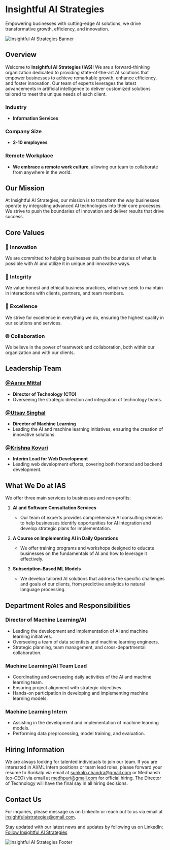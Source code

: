 # Insightful AI Strategies

Empowering businesses with cutting-edge AI solutions, we drive transformative growth, efficiency, and innovation.

![Insightful AI Strategies Banner](https://via.placeholder.com/1200x400)

## Overview

Welcome to **Insightful AI Strategies (IAS)**! We are a forward-thinking organization dedicated to providing state-of-the-art AI solutions that empower businesses to achieve remarkable growth, enhance efficiency, and foster innovation. Our team of experts leverages the latest advancements in artificial intelligence to deliver customized solutions tailored to meet the unique needs of each client.

### Industry
- **Information Services**

### Company Size
- **2-10 employees**

### Remote Workplace
- **We embrace a remote work culture**, allowing our team to collaborate from anywhere in the world.

## Our Mission

At Insightful AI Strategies, our mission is to transform the way businesses operate by integrating advanced AI technologies into their core processes. We strive to push the boundaries of innovation and deliver results that drive success.

## Core Values

### 🧠 Innovation
We are committed to helping businesses push the boundaries of what is possible with AI and utilize it in unique and innovative ways.

### 🤝 Integrity
We value honest and ethical business practices, which we seek to maintain in interactions with clients, partners, and team members.

### 🌟 Excellence
We strive for excellence in everything we do, ensuring the highest quality in our solutions and services.

### 🌐 Collaboration
We believe in the power of teamwork and collaboration, both within our organization and with our clients.

## Leadership Team

### [@Aarav Mittal](https://www.linkedin.com/in/aaravmittal/)
- **Director of Technology (CTO)**
- Overseeing the strategic direction and integration of technology teams.

### [@Utsav Singhal](https://www.linkedin.com/in/utsavsinghal2604/)
- **Director of Machine Learning**
- Leading the AI and machine learning initiatives, ensuring the creation of innovative solutions.

### [@Krishna Kovuri](https://www.linkedin.com/in/krishna-kovuri-3a8a972a7/)
- **Interim Lead for Web Development**
- Leading web development efforts, covering both frontend and backend development.

## What We Do at IAS

We offer three main services to businesses and non-profits:

1. **AI and Software Consultation Services**
   - Our team of experts provides comprehensive AI consulting services to help businesses identify opportunities for AI integration and develop strategic plans for implementation.

2. **A Course on Implementing AI in Daily Operations**
   - We offer training programs and workshops designed to educate businesses on the fundamentals of AI and how to leverage it effectively.

3. **Subscription-Based ML Models**
   - We develop tailored AI solutions that address the specific challenges and goals of our clients, from predictive analytics to natural language processing.

## Department Roles and Responsibilities

### Director of Machine Learning/AI
- Leading the development and implementation of AI and machine learning initiatives.
- Overseeing a team of data scientists and machine learning engineers.
- Strategic planning, team management, and cross-departmental collaboration.

### Machine Learning/AI Team Lead
- Coordinating and overseeing daily activities of the AI and machine learning team.
- Ensuring project alignment with strategic objectives.
- Hands-on participation in developing and implementing machine learning models.

### Machine Learning Intern
- Assisting in the development and implementation of machine learning models.
- Performing data preprocessing, model training, and evaluation.

## Hiring Information

We are always looking for talented individuals to join our team. If you are interested in AI/ML Intern positions or team lead roles, please forward your resume to Sunkalp via email at [sunkalp.chandra@gmail.com](mailto:sunkalp.chandra@gmail.com) or Medhansh (co-CEO) via email at [medhpuri@gmail.com](mailto:medhpuri@gmail.com) for official hiring. The Director of Technology will have the final say in all hiring decisions.

## Contact Us

For inquiries, please message us on LinkedIn or reach out to us via email at [insightfulaistrategies@gmail.com](mailto:insightfulaistrategies@gmail.com).

Stay updated with our latest news and updates by following us on LinkedIn:
[Follow Insightful AI Strategies](https://www.linkedin.com/company/insightful-ai-strategies)

![Insightful AI Strategies Footer](https://via.placeholder.com/1200x200)